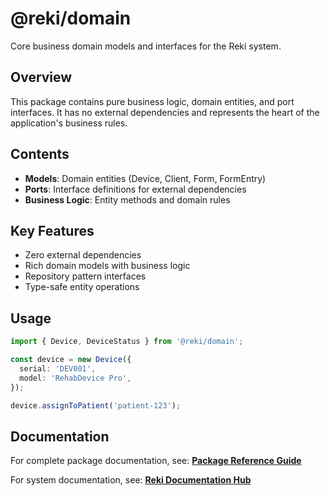 # @reki/domain

Core business domain models and interfaces for the Reki system.

## Overview

This package contains pure business logic, domain entities, and port interfaces. It has no external dependencies and represents the heart of the application's business rules.

## Contents

- **Models**: Domain entities (Device, Client, Form, FormEntry)
- **Ports**: Interface definitions for external dependencies
- **Business Logic**: Entity methods and domain rules

## Key Features

- Zero external dependencies
- Rich domain models with business logic
- Repository pattern interfaces
- Type-safe entity operations

## Usage

```typescript
import { Device, DeviceStatus } from '@reki/domain';

const device = new Device({
  serial: 'DEV001',
  model: 'RehabDevice Pro',
});

device.assignToPatient('patient-123');
```

## Documentation

For complete package documentation, see:
**[Package Reference Guide](../../docs/PACKAGE_REFERENCE.md#rekidomain)**

For system documentation, see:
**[Reki Documentation Hub](../../docs/README.md)**
